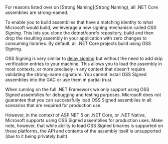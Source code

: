 For reasons listed over on [Strong Naming](Strong Naming), all .NET Core assemblies are strong-named.

To enable you to build assemblies that have a matching identity to what Microsoft would build, we leverage a new signing mechanism called _OSS Signing_. This lets you clone the dotnet/corefx repository, build and then drop the resulting assembly in your application with zero changes to consuming libraries. By default, all .NET Core projects build using OSS Signing.

OSS Signing is very similar to [delay signing](http://msdn.microsoft.com/en-us/library/t07a3dye(v=vs.110).aspx) but without the need to add skip verification entries to your machine. This allows you to load the assembly in most contexts, or more precisely in any context that doesn't require validating the strong-name signature. You cannot install OSS Signed assemblies into the GAC or use them in partial trust.

When running on the full .NET Framework we only support using OSS Signed assemblies for debugging and testing purposes. Microsoft does not guarantee that you can successfully load OSS Signed assemblies in all scenarios that are required for production use.

However, in the context of ASP.NET 5 on .NET Core, or .NET Native, Microsoft supports using OSS Signed assemblies for production uses. Make note, however, that while ability to load OSS Signed binaries is supported on these platforms, the API and contents of the assembly itself is unsupported (due to it being privately built).